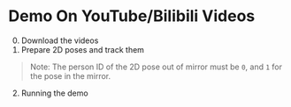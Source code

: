 <!--
 * @Date: 2021-03-30 15:03:14
 * @Author: Qing Shuai
 * @LastEditors: Qing Shuai
 * @LastEditTime: 2021-03-30 15:03:47
 * @FilePath: /Mirrored-Human/doc/internet.md
-->
# Demo On YouTube/Bilibili Videos
<!-- We have prepared a nice demo code to run our code. First, you need download the required data. To do this you can just run: -->
0. Download the videos
1. Prepare 2D poses and track them
> Note: The person ID of the 2D pose out of mirror must be `0`, and `1` for the pose in the mirror.
2. Running the demo